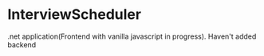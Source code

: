# InterviewScheduler

.net application(Frontend with vanilla javascript in progress).
Haven't added backend
